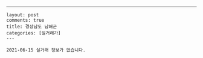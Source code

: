 ---
    layout: post
    comments: true
    title: 경상남도 남해군
    categories: [실거래가]
    ---

    2021-06-15 실거래 정보가 없습니다.

    